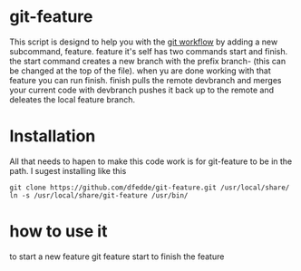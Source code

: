 git-feature
=========== 
This script is designd to help you with the [git workflow]( https://www.atlassian.com/git/workflows#!workflow-gitflow ) by adding a new subcommand, feature. feature it's self has two commands start and finish. the start command creates a new branch with the prefix branch- (this can be changed at the top of the file). when yu are done working with that feature you can run finish. finish pulls the remote devbranch and merges your current code with devbranch pushes it back up to the remote and deleates the local feature branch.

Installation
============
All that needs to hapen to make this code work is for git-feature to be in the path.
I sugest installing like this

    git clone https://github.com/dfedde/git-feature.git /usr/local/share/
    ln -s /usr/local/share/git-feature /usr/bin/

how to use it
=============
to start a new feature 
    git feature start
to finish the feature 
